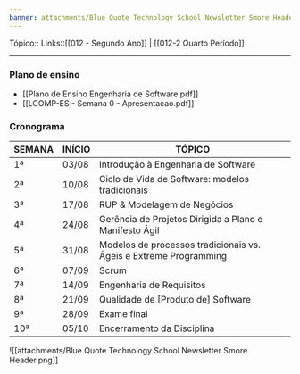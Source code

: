 ```yaml
---
banner: attachments/Blue Quote Technology School Newsletter Smore Header.png
---
```

Tópico::
Links::[[012 - Segundo Ano]] | [[012-2 Quarto Período]]

---

### Plano de ensino
- [[Plano de Ensino Engenharia de Software.pdf]]
- [[LCOMP-ES - Semana 0 - Apresentacao.pdf]]
### Cronograma

| SEMANA | INÍCIO | TÓPICO                                                            |
| ------ | ------ | ----------------------------------------------------------------- |
| 1ª     | 03/08  | Introdução à Engenharia de Software                               |
| 2ª     | 10/08  | Ciclo de Vida de Software: modelos tradicionais                   |
| 3ª     | 17/08  | RUP & Modelagem de Negócios                                       |
| 4ª     | 24/08  | Gerência de Projetos Dirigida a Plano e Manifesto Ágil            |
| 5ª     | 31/08  | Modelos de processos tradicionais vs. Ágeis e Extreme Programming |
| 6ª     | 07/09  | Scrum                                                             |
| 7ª     | 14/09  | Engenharia de Requisitos                                          |
| 8ª     | 21/09  | Qualidade de [Produto de] Software                                |
| 9ª     | 28/09  | Exame final                                                       |
| 10ª    | 05/10  | Encerramento da Disciplina                                        |![[Blue Quote Technology School Newsletter Smore Header.png]]
![[attachments/Blue Quote Technology School Newsletter Smore Header.png]]